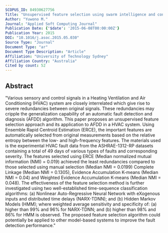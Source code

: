```yaml
---
SCOPUS_ID: 84930627756
Title: "Unsupervised feature selection using swarm intelligence and consensus clustering for automatic fault detection and diagnosis in Heating Ventilation and Air Conditioning systems"
Author: "Yuwono M."
Journal: "Applied Soft Computing Journal"
Publication Date: {'$date': '2015-06-08T00:00:00Z'}
Publication Year: 2015
DOI: "10.1016/j.asoc.2015.05.030"
Source Type: "Journal"
Document Type: "ar"
Document Type Description: "Article"
Affiliation: "University of Technology Sydney"
Affiliation Country: "Australia"
Cited by count: 52
---
```


## Abstract
"Various sensory and control signals in a Heating Ventilation and Air Conditioning (HVAC) system are closely interrelated which give rise to severe redundancies between original signals. These redundancies may cripple the generalization capability of an automatic fault detection and diagnosis (AFDD) algorithm. This paper proposes an unsupervised feature selection approach and its application to AFDD in a HVAC system. Using Ensemble Rapid Centroid Estimation (ERCE), the important features are automatically selected from original measurements based on the relative entropy between the low- and high-frequency features. The materials used is the experimental HVAC fault data from the ASHRAE-1312-RP datasets containing a total of 49 days of various types of faults and corresponding severity. The features selected using ERCE (Median normalized mutual information (NMI) = 0.019) achieved the least redundancies compared to those selected using manual selection (Median NMI = 0.0199) Complete Linkage (Median NMI = 0.1305), Evidence Accumulation K-means (Median NMI = 0.04) and Weighted Evidence Accumulation K-means (Median NMI = 0.048). The effectiveness of the feature selection method is further investigated using two well-established time-sequence classification algorithms: (a) Nonlinear Auto-Regressive Neural Network with eXogenous inputs and distributed time delays (NARX-TDNN); and (b) Hidden Markov Models (HMM); where weighted average sensitivity and specificity of: (a) higher than 99% and 96% for NARX-TDNN; and (b) higher than 98% and 86% for HMM is observed. The proposed feature selection algorithm could potentially be applied to other model-based systems to improve the fault detection performance."
